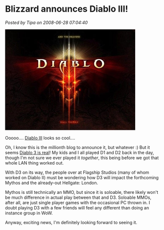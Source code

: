 # Blizzard announces Diablo III!

*Posted by Tipa on 2008-06-28 07:04:40*

![diablo3.jpg](../uploads/2008/06/diablo3.jpg)

Ooooo.... [Diablo III](http://blizzard.com/diablo3/) looks so cool....

Oh, I know this is the millionth blog to announce it, but whatever :) But it seems [Diablo 3 is real](http://news.bigdownload.com/2008/06/28/blizzards-newest-game-diablo-3/)! My kids and I all played D1 and D2 back in the day, though I'm not sure we ever played it *together*, this being before we got that whole LAN thing worked out.

With D3 on its way, the people over at Flagship Studios (many of whom worked on Diablo II) must be wondering how D3 will impact the forthcoming Mythos and the already-out Hellgate: London.

Mythos is still technically an MMO, but since it is soloable, there likely won't be much difference in actual play between that and D3. Soloable MMOs, after all, are just single player games with the occasional PC thrown in. I doubt playing D3 with a few friends will feel any different than doing an instance group in WoW.

Anyway, exciting news, I'm definitely looking forward to seeing it.

